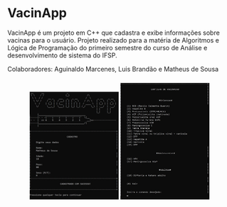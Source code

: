 # VacinApp
VacinApp é um projeto em C++ que cadastra e exibe informações sobre vacinas para o usuário. Projeto realizado para a matéria de Algoritmos e Lógica de Programação do primeiro semestre do curso de Análise e desenvolvimento de sistema do IFSP.

Colaboradores: Aguinaldo Marcenes, Luis Brandão e Matheus de Sousa



<h3 align="center">
    <img alt="Header" title="#Header" src="assets/img/header.jpg" style="width:200px"/>
    <img alt="Menu" title="#Menu" src="assets/img/menu.jpg" style="width:200px" />
</h3>
